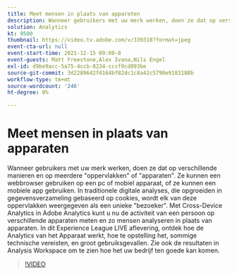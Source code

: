 ```yaml
---
title: Meet mensen in plaats van apparaten
description: Wanneer gebruikers met uw merk werken, doen ze dat op verschillende manieren en op meerdere "oppervlakken" of "apparaten". Ze kunnen een webbrowser gebruiken op een pc of mobiel apparaat, of ze kunnen een mobiele app gebruiken. In traditionele digitale analyses, die opgroeiden in gegevensverzameling gebaseerd op cookies, wordt elk van deze oppervlakken weergegeven als een unieke "bezoeker". Met Cross-Device Analytics in Adobe Analytics kunt u nu de activiteit van een persoon op verschillende apparaten meten en zo mensen analyseren in plaats van apparaten. In dit Experience League LIVE aflevering, ontdek hoe de Analytics van het Apparaat werkt, hoe te opstelling het, sommige technische vereisten, en groot gebruiksgevallen. Zie ook de resultaten in Analysis Workspace om te zien hoe het uw bedrijf ten goede kan komen.
solution: Analytics
kt: 9500
thumbnail: https://video.tv.adobe.com/v/339318?format=jpeg
event-cta-url: null
event-start-time: 2021-12-15 09:00-8
event-guests: Matt Freestone,Alex Ivana,Nils Engel
exl-id: d9be9acc-5a75-4ccb-8234-cccf9cd093be
source-git-commit: 3d2289642f4164bf82dc1c8a42c5798e9183188b
workflow-type: tm+mt
source-wordcount: '246'
ht-degree: 0%

---
```


# Meet mensen in plaats van apparaten

Wanneer gebruikers met uw merk werken, doen ze dat op verschillende manieren en op meerdere &quot;oppervlakken&quot; of &quot;apparaten&quot;. Ze kunnen een webbrowser gebruiken op een pc of mobiel apparaat, of ze kunnen een mobiele app gebruiken. In traditionele digitale analyses, die opgroeiden in gegevensverzameling gebaseerd op cookies, wordt elk van deze oppervlakken weergegeven als een unieke &quot;bezoeker&quot;. Met Cross-Device Analytics in Adobe Analytics kunt u nu de activiteit van een persoon op verschillende apparaten meten en zo mensen analyseren in plaats van apparaten. In dit Experience League LIVE aflevering, ontdek hoe de Analytics van het Apparaat werkt, hoe te opstelling het, sommige technische vereisten, en groot gebruiksgevallen. Zie ook de resultaten in Analysis Workspace om te zien hoe het uw bedrijf ten goede kan komen.


>[!VIDEO](https://video.tv.adobe.com/v/339318/?quality=12&learn=on)
